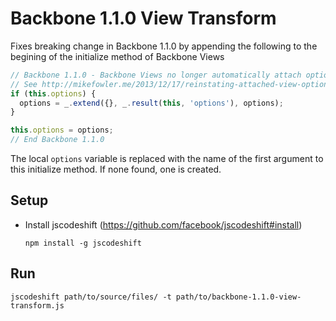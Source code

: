 # Backbone 1.1.0 View Transform

Fixes breaking change in Backbone 1.1.0 by appending the following to the begining of the initialize method of Backbone Views

```javascript
// Backbone 1.1.0 - Backbone Views no longer automatically attach options passed to the constructor as this.options
// See http://mikefowler.me/2013/12/17/reinstating-attached-view-options-in-backbone-1.1.0/
if (this.options) {
  options = _.extend({}, _.result(this, 'options'), options);
}

this.options = options;
// End Backbone 1.1.0
```

The local `options` variable is replaced with the name of the first argument to this initialize method. If none found, one is created.

## Setup
 * Install jscodeshift (https://github.com/facebook/jscodeshift#install)
    ```
    npm install -g jscodeshift
    ```

## Run
```
jscodeshift path/to/source/files/ -t path/to/backbone-1.1.0-view-transform.js
```
